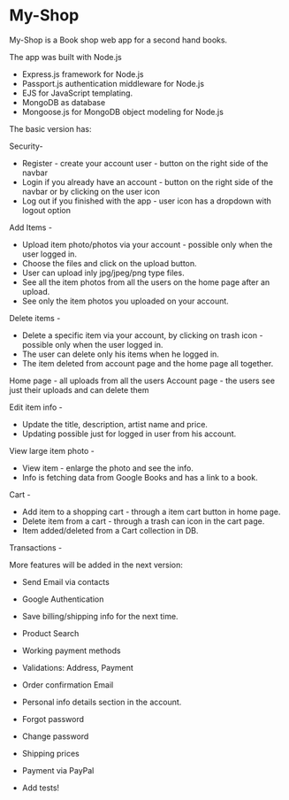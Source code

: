 # My-Shop
My-Shop is a Book shop web app for a second hand books.

The app was built with Node.js
* Express.js framework for Node.js
* Passport.js authentication middleware for Node.js
* EJS for JavaScript templating.
* MongoDB as database
* Mongoose.js for MongoDB object modeling for Node.js

The basic version has:

Security-
* Register - create your account user - button on the right side of the navbar
* Login if you already have an account - button on the right side of the navbar or by clicking on the user icon
* Log out if you finished with the app - user icon has a dropdown with logout option

Add Items -
* Upload item photo/photos via your account - possible only when the user logged in.
* Choose the files and click on the upload button.
* User can upload inly jpg/jpeg/png type files.
* See all the item photos from all the users on the home page after an upload.
* See only the item photos you uploaded on your account.

Delete items -
* Delete a specific item via your account, by clicking on trash icon - possible only when the user logged in.
* The user can delete only his items when he logged in.
* The item deleted from account page and the home page all together.

Home page - all uploads from all the users
Account page - the users see just their uploads and can delete them

Edit item info -
* Update the title, description, artist name and price.
* Updating possible just for logged in user from his account.

View large item photo -
* View item - enlarge the photo and see the info.
* Info is fetching data from Google Books and has a link to a book.

Cart -
* Add item to a shopping cart - through a item cart button in home page.
* Delete item from a cart - through a trash can icon in the cart page.
* Item added/deleted from a Cart collection in DB.

Transactions -

More features will be added in the next version:
* Send Email via contacts
* Google Authentication
* Save billing/shipping info for the next time.
* Product Search
* Working payment methods
* Validations: Address, Payment
* Order confirmation Email
* Personal info details section in the account.
* Forgot password
* Change password
* Shipping prices
* Payment via PayPal

* Add tests!
